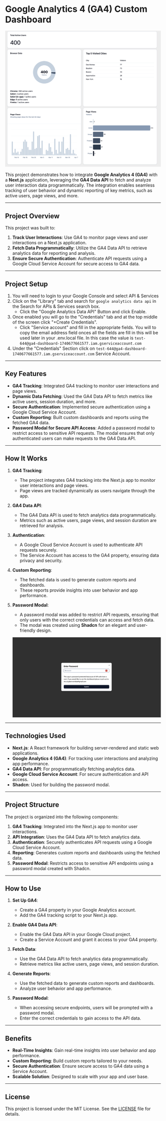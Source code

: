 # Google Analytics 4 (GA4) Custom Dashboard

![homepage image](/public/homepage.png)

This project demonstrates how to integrate **Google Analytics 4 (GA4)** with a **Next.js** application, leveraging the **GA4 Data API** to fetch and analyze user interaction data programmatically. The integration enables seamless tracking of user behavior and dynamic reporting of key metrics, such as active users, page views, and more.

---

## **Project Overview**
This project was built to:
1. **Track User Interactions**: Use GA4 to monitor page views and user interactions on a Next.js application.
2. **Fetch Data Programmatically**: Utilize the GA4 Data API to retrieve analytics data for reporting and analysis.
3. **Ensure Secure Authentication**: Authenticate API requests using a Google Cloud Service Account for secure access to GA4 data.

---
## **Project Setup**
1. You will need to login to your Google Console and select API & Services
2. Click on the "Library" tab and search for ``google analytics data api`` in the Search for APIs & Services search box.
   - Click the "Google Analytics Data API" Button and click Enable.
3. Once enabled you will go to the "Credentials" tab and at the top middle of the screen click "+Create Credentials".
   - Click "Service account" and fill in the appropriate fields. You will to copy the email address field onces all the fields are fill in this will be used later in your .env.local file. In this case the value is ``test-644@ga4-dashboard-1740677661577.iam.gserviceaccount.com``
4. Under the "Credentials" Section click on ``test-644@ga4-dashboard-1740677661577.iam.gserviceaccount.com`` Service Account.


---


## **Key Features**
- **GA4 Tracking**: Integrated GA4 tracking to monitor user interactions and page views.
- **Dynamic Data Fetching**: Used the GA4 Data API to fetch metrics like active users, session duration, and more.
- **Secure Authentication**: Implemented secure authentication using a Google Cloud Service Account.
- **Custom Reporting**: Built custom dashboards and reports using the fetched GA4 data.
- **Password Modal for Secure API Access**: Added a password modal to restrict access to sensitive API requests. The modal ensures that only authenticated users can make requests to the GA4 Data API.
---

## **How It Works**
1. **GA4 Tracking**:
   - The project integrates GA4 tracking into the Next.js app to monitor user interactions and page views.
   - Page views are tracked dynamically as users navigate through the app.

2. **GA4 Data API**:
   - The GA4 Data API is used to fetch analytics data programmatically.
   - Metrics such as active users, page views, and session duration are retrieved for analysis.

3. **Authentication**:
   - A Google Cloud Service Account is used to authenticate API requests securely.
   - The Service Account has access to the GA4 property, ensuring data privacy and security.

4. **Custom Reporting**:
   - The fetched data is used to generate custom reports and dashboards.
   - These reports provide insights into user behavior and app performance.

5. **Password Modal**:
   - A password modal was added to restrict API requests, ensuring that only users with the correct credentials can access and fetch data.
   - The modal was created using **Shadcn** for an elegant and user-friendly design.

   ![modal password image](/public/modalpassword.png)

---

## **Technologies Used**
- **Next.js**: A React framework for building server-rendered and static web applications.
- **Google Analytics 4 (GA4)**: For tracking user interactions and analyzing app performance.
- **GA4 Data API**: For programmatically fetching analytics data.
- **Google Cloud Service Account**: For secure authentication and API access.
- **Shadcn**: Used for building the password modal.

---

## **Project Structure**
The project is organized into the following components:
1. **GA4 Tracking**: Integrated into the Next.js app to monitor user interactions.
2. **API Integration**: Uses the GA4 Data API to fetch analytics data.
3. **Authentication**: Securely authenticates API requests using a Google Cloud Service Account.
4. **Reporting**: Generates custom reports and dashboards using the fetched data.
5. **Password Modal**: Restricts access to sensitive API endpoints using a password modal created with Shadcn.

---

## **How to Use**
1. **Set Up GA4**:
   - Create a GA4 property in your Google Analytics account.
   - Add the GA4 tracking script to your Next.js app.

2. **Enable GA4 Data API**:
   - Enable the GA4 Data API in your Google Cloud project.
   - Create a Service Account and grant it access to your GA4 property.

3. **Fetch Data**:
   - Use the GA4 Data API to fetch analytics data programmatically.
   - Retrieve metrics like active users, page views, and session duration.

4. **Generate Reports**:
   - Use the fetched data to generate custom reports and dashboards.
   - Analyze user behavior and app performance.

5. **Password Modal**:
   - When accessing secure endpoints, users will be prompted with a password modal.
   - Enter the correct credentials to gain access to the API data.

---

## **Benefits**
- **Real-Time Insights**: Gain real-time insights into user behavior and app performance.
- **Custom Reporting**: Build custom reports tailored to your needs.
- **Secure Authentication**: Ensure secure access to GA4 data using a Service Account.
- **Scalable Solution**: Designed to scale with your app and user base.

---

## **License**
This project is licensed under the MIT License. See the [LICENSE](LICENSE) file for details.
